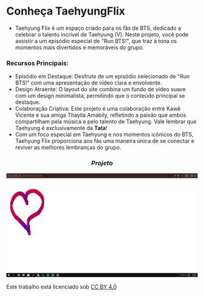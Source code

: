 # Conheça TaehyungFlix 

- Taehyung Flix é um espaço criado para os fãs de BTS, dedicado a celebrar o talento incrível de Taehyung (V). Neste projeto, você pode assistir a um episódio especial de "Run BTS!", que traz à tona os momentos mais divertidos e memoráveis do grupo.

### Recursos Principais:
- Episódio em Destaque: Desfrute de um episódio selecionado de "Run BTS!" com uma apresentação de vídeo clara e envolvente.
- Design Atraente: O layout do site combina um fundo de vídeo suave com um design minimalista, permitindo que o conteúdo principal se destaque.
- Colaboração Criativa: Este projeto é uma colaboração entre Kawê Vicente e sua amiga Thaylla Amabily, refletindo a paixão que ambos compartilham pela música e pelo talento de Taehyung. Vale lembrar que Taehyung é exclusivamente da **Tata**!
- Com um foco especial em Taehyung e nos momentos icônicos do BTS, Taehyung Flix proporciona aos fãs uma maneira única de se conectar e reviver as melhores lembranças do grupo.

<h3 align="center"><i>Projeto</i></h3>
<p align="center">
<img src="https://github.com/zwhitezinn1/js-desenho/blob/main/projeto.PNG"/>
</p>

<p xmlns:cc="http://creativecommons.org/ns#" >Este trabalho está licenciado sob <a href="https://creativecommons.org/licenses/by/4.0/?ref=chooser-v1" target="_blank" rel="license noopener noreferrer" style="display:inline-block;">CC BY 4.0<img style="height:22px!important;margin-left:3px;vertical-align:text-bottom;" src="https://mirrors.creativecommons.org/presskit/icons/cc.svg?ref=chooser-v1" alt=""><img style="height:22px!important;margin-left:3px;vertical-align:text-bottom;" src="https://mirrors.creativecommons.org/presskit/icons/by.svg?ref=chooser-v1" alt=""></a></p>
